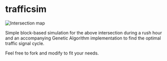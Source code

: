 # trafficsim

![Intersection map](https://github.com/teemukaaria/trafficsim/img/intersection.jpg)

Simple block-based simulation for the above intersection during a rush hour and an accompanying Genetic Algorithm implementation to find the optimal traffic signal cycle.

Feel free to fork and modify to fit your needs.